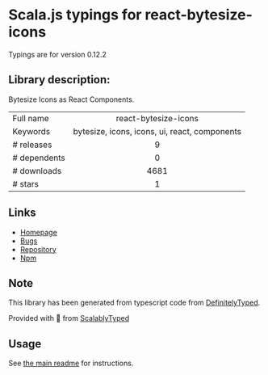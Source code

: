 
# Scala.js typings for react-bytesize-icons

Typings are for version 0.12.2

## Library description:
Bytesize Icons as React Components.

|                    |                 |
| ------------------ | :-------------: |
| Full name          | react-bytesize-icons |
| Keywords           | bytesize, icons, icons, ui, react, components |
| # releases         | 9 |
| # dependents       | 0 |
| # downloads        | 4681 |
| # stars            | 1 |

## Links
- [Homepage](https://github.com/Kilian/react-bytesize-icons#readme)
- [Bugs](https://github.com/Kilian/react-bytesize-icons/issues)
- [Repository](https://github.com/Kilian/react-bytesize-icons)
- [Npm](https://www.npmjs.com/package/react-bytesize-icons)
    


## Note
This library has been generated from typescript code from [DefinitelyTyped](https://definitelytyped.org).

Provided with :purple_heart: from [ScalablyTyped](https://github.com/oyvindberg/ScalablyTyped)

## Usage
See [the main readme](../../readme.md) for instructions.


